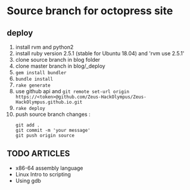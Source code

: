 # Source branch for octopress site 

## deploy  

1. install rvm and python2 
2. install ruby version 2.5.1 (stable for Ubuntu 18.04) and 'rvm use 2.5.1'
3. clone source branch in blog folder 
4. clone master branch in blog/\_deploy
3. `gem install bundler`
4. `bundle install`
5. `rake generate`
6. use github api and `git remote set-url origin https://<token>@github.com/Zeus-HackOlympus/Zeus-HackOlympus.github.io.git` 
7. `rake deploy`
8. push source branch changes :
    ```
    git add .
    git commit -m 'your message'
    git push origin source
    ```


## TODO ARTICLES 
- x86-64 assembly language 
- Linux Intro to scripting 
- Using gdb 
